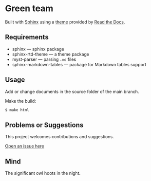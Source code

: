 # Green team

Built with [Sphinx](https://www.sphinx-doc.org) using a [theme](https://github.com/readthedocs/sphinx_rtd_theme) provided
by [Read the Docs](https://readthedocs.org/).

## Requirements

* sphinx — sphinx package
* sphinx-rtd-theme — a theme package
* myst-parser — parsing `.md` files
* sphinx-markdown-tables — package for Markdown tables support

## Usage

Add or change documents in the source folder of the main branch.

Make the build:
```bash
$ make html
```


## Problems or Suggestions

This project welcomes contributions and suggestions. 

[Open an issue here](https://github.com/tymyrddin/green/issues)

## Mind

The significant owl hoots in the night.
